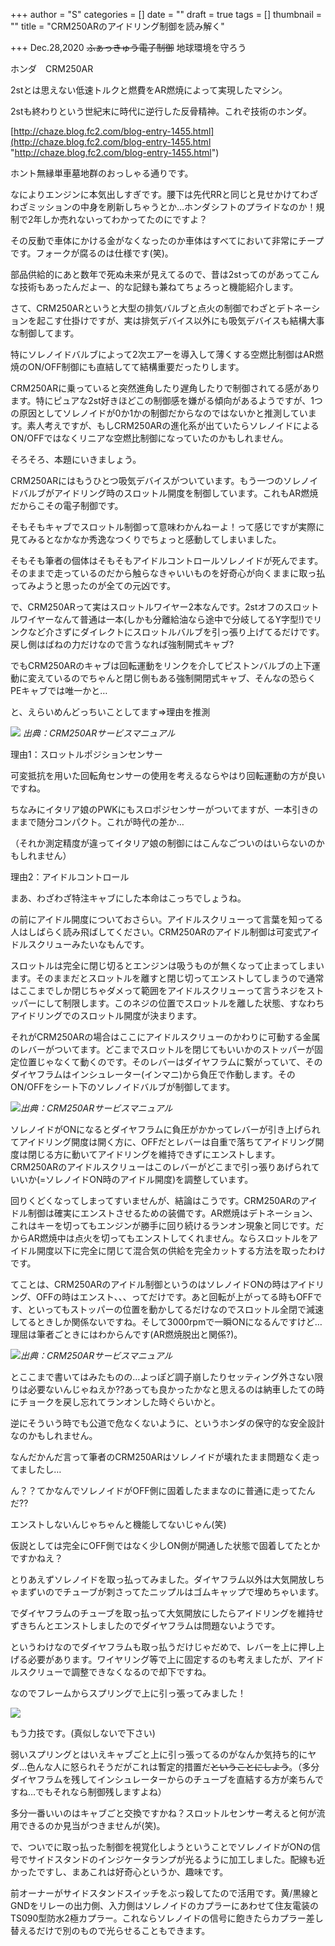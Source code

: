 +++
author = "S"
categories = []
date = ""
draft = true
tags = []
thumbnail = ""
title = "CRM250ARのアイドリング制御を読み解く"

+++
Dec.28,2020 ~~ふぁっきゅう電子制御~~ 地球環境を守ろう

ホンダ　CRM250AR

2stとは思えない低速トルクと燃費をAR燃焼によって実現したマシン。

2stも終わりという世紀末に時代に逆行した反骨精神。これぞ技術のホンダ。

[http://chaze.blog.fc2.com/blog-entry-1455.html](http://chaze.blog.fc2.com/blog-entry-1455.html "http://chaze.blog.fc2.com/blog-entry-1455.html")

ホント無縁単車墓地群のおっしゃる通りです。

なによりエンジンに本気出しすぎです。腰下は先代RRと同じと見せかけてわざわざミッションの中身を刷新しちゃうとか…ホンダシフトのプライドなのか！規制で2年しか売れないってわかってたのにですよ？

その反動で車体にかける金がなくなったのか車体はすべてにおいて非常にチープです。フォークが腐るのは仕様です(笑)。

部品供給的にあと数年で死ぬ未来が見えてるので、昔は2stってのがあってこんな技術もあったんだよー、的な記録も兼ねてちょろっと機能紹介します。

さて、CRM250ARというと大型の排気バルブと点火の制御でわざとデトネーションを起こす仕掛けですが、実は排気デバイス以外にも吸気デバイスも結構大事な制御してます。

特にソレノイドバルブによって2次エアーを導入して薄くする空燃比制御はAR燃焼のON/OFF制御にも直結してて結構重要だったりします。

CRM250ARに乗っていると突然進角したり遅角したりで制御されてる感があります。特にピュアな2st好きほどこの制御感を嫌がる傾向があるようですが、1つの原因としてソレノイドが0か1かの制御だからなのではないかと推測しています。素人考えですが、もしCRM250ARの進化系が出ていたらソレノイドによるON/OFFではなくリニアな空燃比制御になっていたのかもしれません。

そろそろ、本題にいきましょう。

CRM250ARにはもうひとつ吸気デバイスがついています。もう一つのソレノイドバルブがアイドリング時のスロットル開度を制御しています。これもAR燃焼だからこその電子制御です。

そもそもキャブでスロットル制御って意味わかんねーよ！って感じですが実際に見てみるとなかなか秀逸なつくりでちょっと感動してしまいました。

そもそも筆者の個体はそもそもアイドルコントロールソレノイドが死んでます。そのままで走っているのだから触らなきゃいいものを好奇心が向くままに取っ払ってみようと思ったのが全ての元凶です。

で、CRM250ARって実はスロットルワイヤー2本なんです。2stオフのスロットルワイヤーなんて普通は一本(しかも分離給油なら途中で分岐してるY字型!)でリンクなど介さずにダイレクトにスロットルバルブを引っ張り上げてるだけです。戻し側はばねの力だけなので言うなれば強制開式キャブ?

でもCRM250ARのキャブは回転運動をリンクを介してピストンバルブの上下運動に変えているのでちゃんと閉じ側もある強制開閉式キャブ、そんなの恐らくPEキャブでは唯一かと…

と、えらいめんどっちいことしてます⇒理由を推測

![](/img/crm250arcarb.JPG) _出典：CRM250ARサービスマニュアル_

理由1：スロットルポジションセンサー

可変抵抗を用いた回転角センサーの使用を考えるならやはり回転運動の方が良いですね。

ちなみにイタリア娘のPWKにもスロポジセンサーがついてますが、一本引きのままで随分コンパクト。これが時代の差か…

（それか測定精度が違ってイタリア娘の制御にはこんなごついのはいらないのかもしれません）

理由2：アイドルコントロール

まあ、わざわざ特注キャブにした本命はこっちでしょうね。

の前にアイドル開度についておさらい。アイドルスクリューって言葉を知ってる人はしばらく読み飛ばしてください。CRM250ARのアイドル制御は可変式アイドルスクリューみたいなもんです。

スロットルは完全に閉じ切るとエンジンは吸うものが無くなって止まってしまいます。そのままだとスロットルを離すと閉じ切ってエンストしてしまうので通常はここまでしか閉じちゃダメって範囲をアイドルスクリューって言うネジをストッパーにして制限します。このネジの位置でスロットルを離した状態、すなわちアイドリングでのスロットル開度が決まります。

それがCRM250ARの場合はここにアイドルスクリューのかわりに可動する金属のレバーがついてます。どこまでスロットルを閉じてもいいかのストッパーが固定位置じゃなくて動くのです。そのレバーはダイヤフラムに繋がっていて、そのダイヤフラムはインシュレーター(インマニ)から負圧で作動します。そのON/OFFをシート下のソレノイドバルブが制御してます。

![](/img/crm250aridle.JPG)_出典：CRM250ARサービスマニュアル_

ソレノイドがONになるとダイヤフラムに負圧がかかってレバーが引き上げられてアイドリング開度は開く方に、OFFだとレバーは自重で落ちてアイドリング開度は閉じる方に動いてアイドリングを維持できずにエンストします。CRM250ARのアイドルスクリューはこのレバーがどこまで引っ張りあげられていいか(=ソレノイドON時のアイドル開度)を調整しています。

回りくどくなってしまってすいませんが、結論はこうです。CRM250ARのアイドル制御は確実にエンストさせるための装備です。AR燃焼はデトネーション、これはキーを切ってもエンジンが勝手に回り続けるランオン現象と同じです。だからAR燃焼中は点火を切ってもエンストしてくれません。ならスロットルをアイドル開度以下に完全に閉じて混合気の供給を完全カットする方法を取ったわけです。

てことは、CRM250ARのアイドル制御というのはソレノイドONの時はアイドリング、OFFの時はエンスト、、、ってだけです。あと回転が上がってる時もOFFです、といってもストッパーの位置を動かしてるだけなのでスロットル全閉で減速してるときしか関係ないですね。そして3000rpmで一瞬ONになるんですけど…理屈は筆者ごときにはわからんです(AR燃焼脱出と関係?)。

![](/img/sol_graph.JPG)_出典：CRM250ARサービスマニュアル_

とここまで書いてはみたものの…よっぽど調子崩したりセッティング外さない限りは必要ないんじゃねえか??あっても良かったかなと思えるのは納車したての時にチョークを戻し忘れてランオンした時ぐらいかと。

逆にそういう時でも公道で危なくないように、というホンダの保守的な安全設計なのかもしれません。

なんだかんだ言って筆者のCRM250ARはソレノイドが壊れたまま問題なく走ってましたし…

ん？？てかなんでソレノイドがOFF側に固着したままなのに普通に走ってたんだ??

エンストしないんじゃちゃんと機能してないじゃん(笑)

仮説としては完全にOFF側ではなく少しON側が開通した状態で固着してたとかですかねえ？

とりあえずソレノイドを取っ払ってみました。ダイヤフラム以外は大気開放しちゃまずいのでチューブが刺さってたニップルはゴムキャップで埋めちゃいます。

でダイヤフラムのチューブを取っ払って大気開放にしたらアイドリングを維持せずきちんとエンストしましたのでダイヤフラムは問題ないようです。

というわけなのでダイヤフラムも取っ払うだけじゃだめで、レバーを上に押し上げる必要があります。ワイヤリング等で上に固定するのも考えましたが、アイドルスクリューで調整できなくなるので却下ですね。

なのでフレームからスプリングで上に引っ張ってみました！

![](/img/p_20201228_150343.jpg)

もう力技です。(真似しないで下さい)

弱いスプリングとはいえキャブごと上に引っ張ってるのがなんか気持ち的にヤダ…色んな人に怒られそうだがこれは暫定的措置だ~~ということにしよう~~。（多分ダイヤフラムを残してインシュレーターからのチューブを直結する方が楽ちんですね…でもそれなら制御残しますよね）

多分一番いいのはキャブごと交換ですかね？スロットルセンサー考えると何が流用できるのか見当がつきませんが(笑)。

で、ついでに取っ払った制御を視覚化しようということでソレノイドがONの信号でサイドスタンドのインジケータランプが光るように加工しました。配線も近かったですし、まあこれは好奇心というか、趣味です。

前オーナーがサイドスタンドスイッチをぶっ殺してたので活用です。黄/黒線とGNDをリレーの出力側、入力側はソレノイドのカプラーにあわせて住友電装のTS090型防水2極カプラー。これならソレノイドの信号に飽きたらカプラー差し替えるだけで別のもので光らせることもできます。